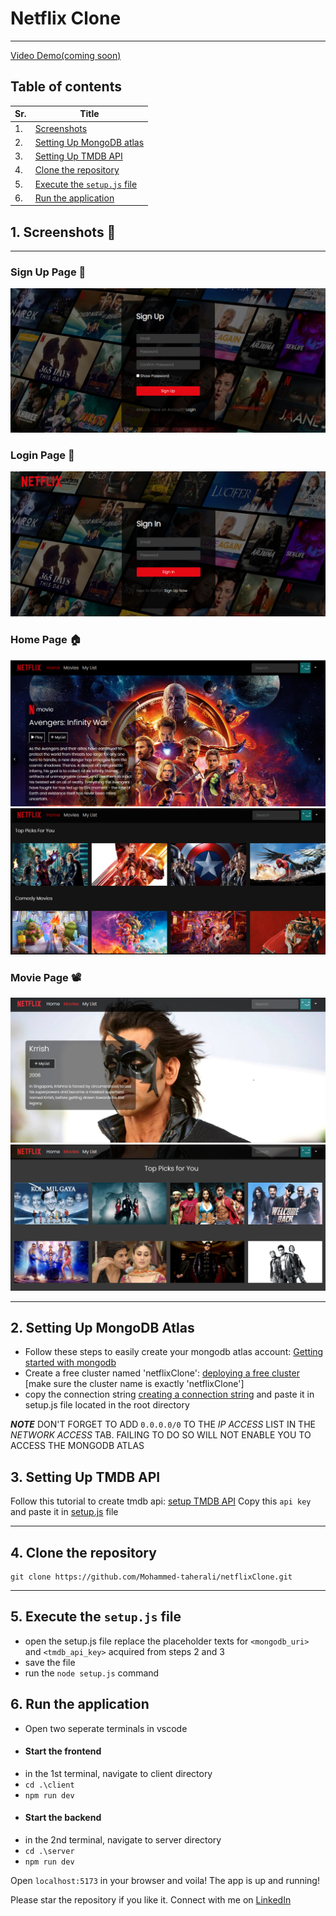 # Netflix Clone

---

[Video Demo(coming soon)](#)

## Table of contents

| Sr. | Title                                                      |
| --- | ---------------------------------------------------------- |
| 1.  | [Screenshots](#1-screenshots)                              |
| 2.  | [Setting Up MongoDB atlas](#2-setting-up-mongodb-atlas)    |
| 3.  | [Setting Up TMDB API](#3-setting-up-tmdb-api)              |
| 4.  | [Clone the repository](#4-clone-the-repository)            |
| 5.  | [Execute the `setup.js` file](#5-execute-the-setupjs-file) |
| 6.  | [Run the application](#6-run-the-application)              |

## 1. Screenshots 👀

---

### Sign Up Page 🎉

![Sign up](https://github.com/Mohammed-taherali/netflixClone/blob/master/client/src/assets/signup.png)

### Login Page 🎊

![Login page](https://github.com/Mohammed-taherali/netflixClone/blob/master/client/src/assets/login.png)

### Home Page 🏠

![Home page](https://github.com/Mohammed-taherali/netflixClone/blob/master/client/src/assets/home%20page.png)
![Home page 2](https://github.com/Mohammed-taherali/netflixClone/blob/master/client/src/assets/home%202.png)

### Movie Page 📽

![Movie page](https://github.com/Mohammed-taherali/netflixClone/blob/master/client/src/assets/movie%201.png)
![Related movies](https://github.com/Mohammed-taherali/netflixClone/blob/master/client/src/assets/movie%202.png)

---

## 2. Setting Up MongoDB Atlas

-   Follow these steps to easily create your mongodb atlas account: [Getting started with mongodb](https://www.mongodb.com/docs/atlas/getting-started/)
-   Create a free cluster named 'netflixClone': [deploying a free cluster](https://www.mongodb.com/docs/atlas/tutorial/deploy-free-tier-cluster/) [make sure the cluster name is exactly 'netflixClone']
-   copy the connection string [creating a connection string](https://www.mongodb.com/docs/drivers/node/current/quick-start/create-a-connection-string/) and paste it in setup.js file located in the root directory

**_NOTE_**
DON'T FORGET TO ADD `0.0.0.0/0` TO THE _IP ACCESS_ LIST IN THE _NETWORK ACCESS_ TAB. FAILING TO DO SO WILL NOT ENABLE YOU TO ACCESS THE MONGODB ATLAS

## 3. Setting Up TMDB API

Follow this tutorial to create tmdb api: [setup TMDB API](https://www.educative.io/courses/movie-database-api-python/set-up-the-credentials)
Copy this `api key` and paste it in [setup.js](#4-clone-the-repository) file

---

## 4. Clone the repository

```
git clone https://github.com/Mohammed-taherali/netflixClone.git
```

---

## 5. Execute the `setup.js` file

-   open the setup.js file
    replace the placeholder texts for `<mongodb_uri>` and `<tmdb_api_key>` acquired from steps 2 and 3
-   save the file
-   run the `node setup.js` command

## 6. Run the application

-   Open two seperate terminals in vscode
-   #### Start the frontend
-   in the 1st terminal, navigate to client directory
-   `cd .\client`
-   `npm run dev`
-   #### Start the backend
-   in the 2nd terminal, navigate to server directory
-   `cd .\server`
-   `npm run dev`

Open `localhost:5173` in your browser and voila! The app is up and running!

Please star the repository if you like it.
Connect with me on [LinkedIn](https://www.linkedin.com/in/mohammedtaherali)
